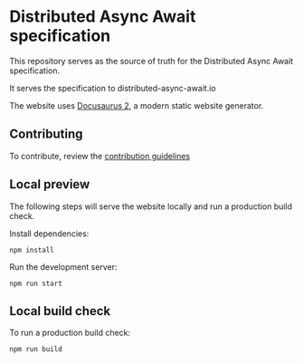 # Distributed Async Await specification

This repository serves as the source of truth for the Distributed Async Await specification.

It serves the specification to distributed-async-await.io

The website uses [Docusaurus 2](https://docusaurus.io/), a modern static website generator.

## Contributing

To contribute, review the [contribution guidelines](./CONTRIBUTING.md)

## Local preview

The following steps will serve the website locally and run a production build check.

Install dependencies:

```shell
npm install
```

Run the development server:

```shell
npm run start
```

## Local build check

To run a production build check:

```shell
npm run build
```
